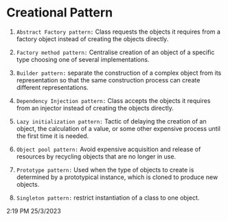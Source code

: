 # Creational Pattern

1. `Abstract Factory pattern:` Class requests the objects it requires from a factory object instead of creating the objects directly.

2. `Factory method pattern:` Centralise creation of an object of a specific type choosing one of several implementations.

3. `Builder pattern:` separate the construction of a complex object from its representation so that the same construction process can create different representations.

4. `Dependency Injection pattern:` Class accepts the objects it requires from an injector instead of creating the objects directly.

5. `Lazy initialization pattern:` Tactic of delaying the creation of an object, the calculation of a value, or some other expensive process until the first time it is needed.

6. `Object pool pattern:` Avoid expensive acquisition and release of resources by recycling objects that are no longer in use.

7. `Prototype pattern:` Used when the type of objects to create is determined by a prototypical instance, which is cloned to produce new objects.

8. `Singleton pattern:` restrict instantiation of a class to one object.


2:19 PM 25/3/2023
